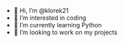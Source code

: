 - 👋 Hi, I’m @klorek21
- 👀 I’m interested in coding
- 🌱 I’m currently learning Python
- 💞️ I’m looking to work on my projects

<!---
klorek21/klorek21 is a ✨ special ✨ repository because its `README.md` (this file) appears on your GitHub profile.
You can click the Preview link to take a look at your changes.
--->
